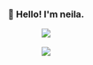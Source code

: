 
<h3 align="center">👋 Hello! I'm neila.</h3>
<p align="center">
  <!-- blog -->
</p>
<p align="center">
  <a href="https://github.com/neila-a" title="Neila's GitHub Stats">
    <img src="https://github-readme-stats.vercel.app/api?username=neila-a&show_icons=true&count_private=true&layout=compact&theme=default">
  </a>
  <br/>
  <!-- 
  <a href="https://wakatime.com/@069595cd-4e8d-4500-8062-0e10cd894503" title="Wakatime Stats">
    <img src="https://github-readme-stats.vercel.app/api/wakatime?username=neila-a&layout=compact">
  </a>
-->
  <br/>
  <a href="https://github.com/neila-a" title="Most Used Languages">
    <img src="https://github-readme-stats.vercel.app/api/top-langs/?username=neila-a&layout=compact&count_private=true&theme=default">
  </a>
</p>
